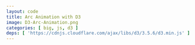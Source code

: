 ```yaml
---
layout: code
title: Arc Animation with D3
image: D3-Arc-Animation.png
categories: [ big, js, d3 ]
deps: [ 'https://cdnjs.cloudflare.com/ajax/libs/d3/3.5.6/d3.min.js' ]
---
```

<style>
    svg{
        width: 100%;
        height: 800px;
    }
</style>
<svg id="svg"></svg>

<script>
    window.addEventListener('load', function(){
        var svg = d3.select('svg');
        var w = parseInt(svg.style('width')),
            h = 800;
        console.log( w,h );
    
    var arc = d3.svg.arc()
        .innerRadius(function(d){return d.inner;})
        .outerRadius(function(d){return d.inner + d.outer;})
        .startAngle(3*Math.PI/2);
    
    var paths = svg.selectAll('path')
        .data( d3.range(15).map(function(m,i){
            return {
                endAngle:3*Math.PI/2,
                newAngle:3*Math.PI/2 + Math.PI + Math.random() * Math.PI,
                inner: 50+i*25,
                outer:20
            };
        }))
        .enter()
        .append("path")
        .attr("d", arc)
        .attr('fill', 'white')
        .attr('transform', 'translate('+(w/2)+','+(h/2)+')');
    
    function arcTween(transition) {
        transition.attrTween("d", function(d) {
            var interpolate = d3.interpolate(d.endAngle, d.newAngle);
            return function(t) {
                d.endAngle = interpolate(t);
                return arc(d);
            };
        });
    }

    function anim(){
        paths
            .data( d3.range(15).map(function(m,i){
                return {
                    endAngle:3*Math.PI/2,
                    newAngle:3*Math.PI/2 + Math.PI + Math.random() * Math.PI,
                    inner: 50+i*25,
                    outer:20
                };
            }))
            .transition()
            //   .duration(function(d,i){return (i+1)*200;})
            .duration(function(d){return d.newAngle*50;})
            .ease('out')
            .delay(function(d,i){return i*20;})
            .call(arcTween);
        }
        anim();

        document.body.addEventListener('click', anim);
    });
</script>